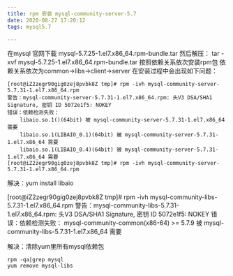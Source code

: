 ```yaml
---
title: rpm 安装 mysql-community-server-5.7
date: 2020-08-27 17:20:12
tags: mysql5.7

---
```

在mysql 官网下载 mysql-5.7.25-1.el7.x86_64.rpm-bundle.tar
然后解压：
 tar -xvf mysql-5.7.25-1.el7.x86_64.rpm-bundle.tar
 按照依赖关系依次安装rpm包 依赖关系依次为common→libs→client→server
在安装过程中会出现如下问题：

```
[root@iZ2zegr90gig0zej8pvbk8Z tmp]# rpm -ivh mysql-community-server-5.7.31-1.el7.x86_64.rpm
警告：mysql-community-server-5.7.31-1.el7.x86_64.rpm: 头V3 DSA/SHA1 Signature, 密钥 ID 5072e1f5: NOKEY
错误：依赖检测失败：
	libaio.so.1()(64bit) 被 mysql-community-server-5.7.31-1.el7.x86_64 需要
	libaio.so.1(LIBAIO_0.1)(64bit) 被 mysql-community-server-5.7.31-1.el7.x86_64 需要
	libaio.so.1(LIBAIO_0.4)(64bit) 被 mysql-community-server-5.7.31-1.el7.x86_64 需要
[root@iZ2zegr90gig0zej8pvbk8Z tmp]# rpm -ivh mysql-community-server-5.7.31-1.el7.x86_64.rpm
```

解决：yum install libaio


[root@iZ2zegr90gig0zej8pvbk8Z tmp]# rpm -ivh mysql-community-libs-5.7.31-1.el7.x86_64.rpm
警告：mysql-community-libs-5.7.31-1.el7.x86_64.rpm: 头V3 DSA/SHA1 Signature, 密钥 ID 5072e1f5: NOKEY
错误：依赖检测失败：
	mysql-community-common(x86-64) >= 5.7.9 被 mysql-community-libs-5.7.31-1.el7.x86_64 需要

解决：清除yum里所有mysql依赖包

 ```
rpm -qa|grep mysql
 yum remove mysql-libs
```
